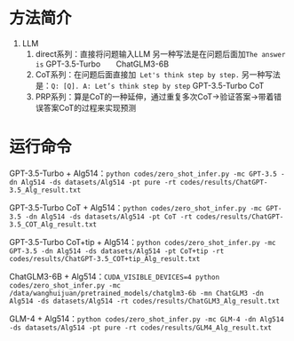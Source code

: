# 方法简介
1. LLM
    1. direct系列：直接将问题输入LLM
    另一种写法是在问题后面加`The answer is`
    GPT-3.5-Turbo&emsp;&emsp;ChatGLM3-6B
    2. CoT系列：在问题后面直接加` Let's think step by step.`
    另一种写法是：`Q: [Q]. A: Let’s think step by step`
    GPT-3.5-Turbo CoT
    3. PRP系列：算是CoT的一种延伸，通过重复多次CoT→验证答案→带着错误答案CoT的过程来实现预测

# 运行命令

GPT-3.5-Turbo + Alg514：`python codes/zero_shot_infer.py -mc GPT-3.5 -dn Alg514 -ds datasets/Alg514 -pt pure -rt codes/results/ChatGPT-3.5_Alg_result.txt`

GPT-3.5-Turbo CoT + Alg514：`python codes/zero_shot_infer.py -mc GPT-3.5 -dn Alg514 -ds datasets/Alg514 -pt CoT -rt codes/results/ChatGPT-3.5_COT_Alg_result.txt`

GPT-3.5-Turbo CoT+tip + Alg514：`python codes/zero_shot_infer.py -mc GPT-3.5 -dn Alg514 -ds datasets/Alg514 -pt CoT+tip -rt codes/results/ChatGPT-3.5_COT+tip_Alg_result.txt`

ChatGLM3-6B + Alg514：`CUDA_VISIBLE_DEVICES=4 python codes/zero_shot_infer.py -mc /data/wanghuijuan/pretrained_models/chatglm3-6b -mn ChatGLM3 -dn Alg514 -ds datasets/Alg514 -rt codes/results/ChatGLM3_Alg_result.txt`

GLM-4 + Alg514：`python codes/zero_shot_infer.py -mc GLM-4 -dn Alg514 -ds datasets/Alg514 -pt pure -rt codes/results/GLM4_Alg_result.txt`